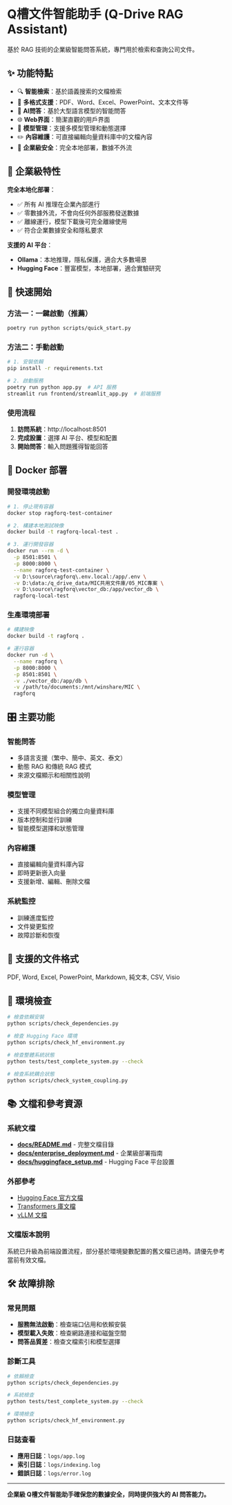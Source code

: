 # Q槽文件智能助手 (Q-Drive RAG Assistant)

基於 RAG 技術的企業級智能問答系統，專門用於檢索和查詢公司文件。

## ✨ 功能特點

- 🔍 **智能檢索**：基於語義搜索的文檔檢索
- 📄 **多格式支援**：PDF、Word、Excel、PowerPoint、文本文件等
- 🤖 **AI問答**：基於大型語言模型的智能問答
- 🌐 **Web界面**：簡潔直觀的用戶界面
- 🔧 **模型管理**：支援多模型管理和動態選擇
- ✏️ **內容維護**：可直接編輯向量資料庫中的文檔內容
- 🔐 **企業級安全**：完全本地部署，數據不外流

## 🏢 企業級特性

**完全本地化部署**：

- ✅ 所有 AI 推理在企業內部進行
- ✅ 零數據外流，不會向任何外部服務發送數據
- ✅ 離線運行，模型下載後可完全離線使用
- ✅ 符合企業數據安全和隱私要求

**支援的 AI 平台**：

- **Ollama**：本地推理，隱私保護，適合大多數場景
- **Hugging Face**：豐富模型，本地部署，適合實驗研究

## 🚀 快速開始

### 方法一：一鍵啟動（推薦）

```bash
poetry run python scripts/quick_start.py
```

### 方法二：手動啟動

```bash
# 1. 安裝依賴
pip install -r requirements.txt

# 2. 啟動服務
poetry run python app.py  # API 服務
streamlit run frontend/streamlit_app.py  # 前端服務
```

### 使用流程

1. **訪問系統**：http://localhost:8501
2. **完成設置**：選擇 AI 平台、模型和配置
3. **開始問答**：輸入問題獲得智能回答

## 🐳 Docker 部署

### 開發環境啟動

```bash
# 1. 停止現有容器
docker stop ragforq-test-container

# 2. 構建本地測試映像
docker build -t ragforq-local-test .

# 3. 運行開發容器
docker run --rm -d \
  -p 8501:8501 \
  -p 8000:8000 \
  --name ragforq-test-container \
  -v D:\source\ragforq\.env.local:/app/.env \
  -v D:\data:/q_drive_data/MIC共用文件庫/05_MIC專案 \
  -v D:\source\ragforq\vector_db:/app/vector_db \
  ragforq-local-test
```

### 生產環境部署

```bash
# 構建映像
docker build -t ragforq .

# 運行容器
docker run -d \
  --name ragforq \
  -p 8000:8000 \
  -p 8501:8501 \
  -v ./vector_db:/app/db \
  -v /path/to/documents:/mnt/winshare/MIC \
  ragforq
```

## 🎛️ 主要功能

### 智能問答

- 多語言支援（繁中、簡中、英文、泰文）
- 動態 RAG 和傳統 RAG 模式
- 來源文檔顯示和相關性說明

### 模型管理

- 支援不同模型組合的獨立向量資料庫
- 版本控制和並行訓練
- 智能模型選擇和狀態管理

### 內容維護

- 直接編輯向量資料庫內容
- 即時更新嵌入向量
- 支援新增、編輯、刪除文檔

### 系統監控

- 訓練進度監控
- 文件變更監控
- 故障診斷和恢復

## 📁 支援的文件格式

PDF, Word, Excel, PowerPoint, Markdown, 純文本, CSV, Visio

## 🔧 環境檢查

```bash
# 檢查依賴安裝
python scripts/check_dependencies.py

# 檢查 Hugging Face 環境
python scripts/check_hf_environment.py

# 檢查整體系統狀態
python tests/test_complete_system.py --check

# 檢查系統耦合狀態
python scripts/check_system_coupling.py
```

## 📚 文檔和參考資源

### 系統文檔

- **[docs/README.md](docs/README.md)** - 完整文檔目錄
- **[docs/enterprise_deployment.md](docs/enterprise_deployment.md)** - 企業級部署指南
- **[docs/huggingface_setup.md](docs/huggingface_setup.md)** - Hugging Face 平台設置

### 外部參考

- [Hugging Face 官方文檔](https://huggingface.co/docs)
- [Transformers 庫文檔](https://huggingface.co/docs/transformers)
- [vLLM 文檔](https://docs.vllm.ai/)

### 文檔版本說明

系統已升級為前端設置流程，部分基於環境變數配置的舊文檔已過時。請優先參考當前有效文檔。

## 🛠️ 故障排除

### 常見問題

- **服務無法啟動**：檢查端口佔用和依賴安裝
- **模型載入失敗**：檢查網路連接和磁盤空間
- **問答品質差**：檢查文檔索引和模型選擇

### 診斷工具

```bash
# 依賴檢查
python scripts/check_dependencies.py

# 系統檢查
python tests/test_complete_system.py --check

# 環境檢查
python scripts/check_hf_environment.py
```

### 日誌查看

- **應用日誌**：`logs/app.log`
- **索引日誌**：`logs/indexing.log`
- **錯誤日誌**：`logs/error.log`

---

**企業級 Q槽文件智能助手確保您的數據安全，同時提供強大的 AI 問答能力。**

